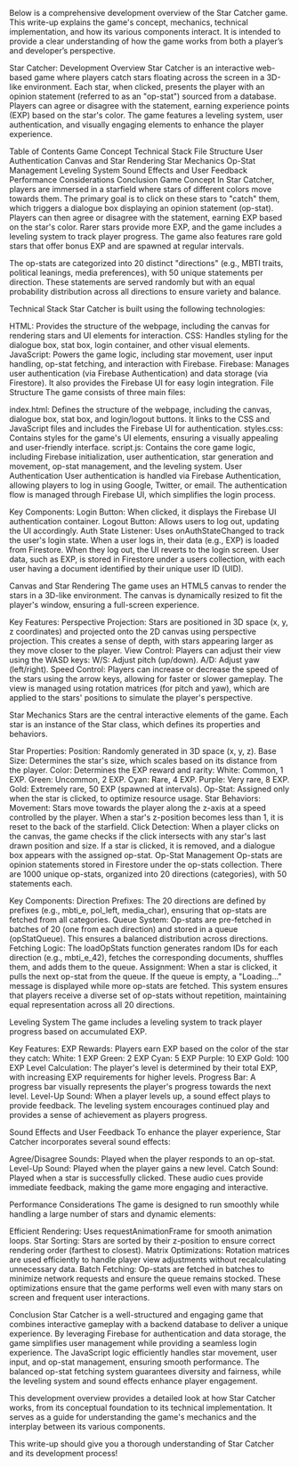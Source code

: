 Below is a comprehensive development overview of the Star Catcher game. This write-up explains the game's concept, mechanics, technical implementation, and how its various components interact. It is intended to provide a clear understanding of how the game works from both a player’s and developer’s perspective.

Star Catcher: Development Overview
Star Catcher is an interactive web-based game where players catch stars floating across the screen in a 3D-like environment. Each star, when clicked, presents the player with an opinion statement (referred to as an "op-stat") sourced from a database. Players can agree or disagree with the statement, earning experience points (EXP) based on the star's color. The game features a leveling system, user authentication, and visually engaging elements to enhance the player experience.

Table of Contents
Game Concept
Technical Stack
File Structure
User Authentication
Canvas and Star Rendering
Star Mechanics
Op-Stat Management
Leveling System
Sound Effects and User Feedback
Performance Considerations
Conclusion
Game Concept
In Star Catcher, players are immersed in a starfield where stars of different colors move towards them. The primary goal is to click on these stars to "catch" them, which triggers a dialogue box displaying an opinion statement (op-stat). Players can then agree or disagree with the statement, earning EXP based on the star's color. Rarer stars provide more EXP, and the game includes a leveling system to track player progress. The game also features rare gold stars that offer bonus EXP and are spawned at regular intervals.

The op-stats are categorized into 20 distinct "directions" (e.g., MBTI traits, political leanings, media preferences), with 50 unique statements per direction. These statements are served randomly but with an equal probability distribution across all directions to ensure variety and balance.

Technical Stack
Star Catcher is built using the following technologies:

HTML: Provides the structure of the webpage, including the canvas for rendering stars and UI elements for interaction.
CSS: Handles styling for the dialogue box, stat box, login container, and other visual elements.
JavaScript: Powers the game logic, including star movement, user input handling, op-stat fetching, and interaction with Firebase.
Firebase: Manages user authentication (via Firebase Authentication) and data storage (via Firestore). It also provides the Firebase UI for easy login integration.
File Structure
The game consists of three main files:

index.html: Defines the structure of the webpage, including the canvas, dialogue box, stat box, and login/logout buttons. It links to the CSS and JavaScript files and includes the Firebase UI for authentication.
styles.css: Contains styles for the game's UI elements, ensuring a visually appealing and user-friendly interface.
script.js: Contains the core game logic, including Firebase initialization, user authentication, star generation and movement, op-stat management, and the leveling system.
User Authentication
User authentication is handled via Firebase Authentication, allowing players to log in using Google, Twitter, or email. The authentication flow is managed through Firebase UI, which simplifies the login process.

Key Components:
Login Button: When clicked, it displays the Firebase UI authentication container.
Logout Button: Allows users to log out, updating the UI accordingly.
Auth State Listener: Uses onAuthStateChanged to track the user's login state. When a user logs in, their data (e.g., EXP) is loaded from Firestore. When they log out, the UI reverts to the login screen.
User data, such as EXP, is stored in Firestore under a users collection, with each user having a document identified by their unique user ID (UID).

Canvas and Star Rendering
The game uses an HTML5 canvas to render the stars in a 3D-like environment. The canvas is dynamically resized to fit the player's window, ensuring a full-screen experience.

Key Features:
Perspective Projection: Stars are positioned in 3D space (x, y, z coordinates) and projected onto the 2D canvas using perspective projection. This creates a sense of depth, with stars appearing larger as they move closer to the player.
View Control: Players can adjust their view using the WASD keys:
W/S: Adjust pitch (up/down).
A/D: Adjust yaw (left/right).
Speed Control: Players can increase or decrease the speed of the stars using the arrow keys, allowing for faster or slower gameplay.
The view is managed using rotation matrices (for pitch and yaw), which are applied to the stars' positions to simulate the player's perspective.

Star Mechanics
Stars are the central interactive elements of the game. Each star is an instance of the Star class, which defines its properties and behaviors.

Star Properties:
Position: Randomly generated in 3D space (x, y, z).
Base Size: Determines the star's size, which scales based on its distance from the player.
Color: Determines the EXP reward and rarity:
White: Common, 1 EXP.
Green: Uncommon, 2 EXP.
Cyan: Rare, 4 EXP.
Purple: Very rare, 8 EXP.
Gold: Extremely rare, 50 EXP (spawned at intervals).
Op-Stat: Assigned only when the star is clicked, to optimize resource usage.
Star Behaviors:
Movement: Stars move towards the player along the z-axis at a speed controlled by the player. When a star's z-position becomes less than 1, it is reset to the back of the starfield.
Click Detection: When a player clicks on the canvas, the game checks if the click intersects with any star's last drawn position and size. If a star is clicked, it is removed, and a dialogue box appears with the assigned op-stat.
Op-Stat Management
Op-stats are opinion statements stored in Firestore under the op-stats collection. There are 1000 unique op-stats, organized into 20 directions (categories), with 50 statements each.

Key Components:
Direction Prefixes: The 20 directions are defined by prefixes (e.g., mbti_e, pol_left, media_char), ensuring that op-stats are fetched from all categories.
Queue System: Op-stats are pre-fetched in batches of 20 (one from each direction) and stored in a queue (opStatQueue). This ensures a balanced distribution across directions.
Fetching Logic: The loadOpStats function generates random IDs for each direction (e.g., mbti_e_42), fetches the corresponding documents, shuffles them, and adds them to the queue.
Assignment: When a star is clicked, it pulls the next op-stat from the queue. If the queue is empty, a "Loading..." message is displayed while more op-stats are fetched.
This system ensures that players receive a diverse set of op-stats without repetition, maintaining equal representation across all 20 directions.

Leveling System
The game includes a leveling system to track player progress based on accumulated EXP.

Key Features:
EXP Rewards: Players earn EXP based on the color of the star they catch:
White: 1 EXP
Green: 2 EXP
Cyan: 5 EXP
Purple: 10 EXP
Gold: 100 EXP
Level Calculation: The player's level is determined by their total EXP, with increasing EXP requirements for higher levels. 
Progress Bar: A progress bar visually represents the player's progress towards the next level.
Level-Up Sound: When a player levels up, a sound effect plays to provide feedback.
The leveling system encourages continued play and provides a sense of achievement as players progress.

Sound Effects and User Feedback
To enhance the player experience, Star Catcher incorporates several sound effects:

Agree/Disagree Sounds: Played when the player responds to an op-stat.
Level-Up Sound: Played when the player gains a new level.
Catch Sound: Played when a star is successfully clicked.
These audio cues provide immediate feedback, making the game more engaging and interactive.

Performance Considerations
The game is designed to run smoothly while handling a large number of stars and dynamic elements:

Efficient Rendering: Uses requestAnimationFrame for smooth animation loops.
Star Sorting: Stars are sorted by their z-position to ensure correct rendering order (farthest to closest).
Matrix Optimizations: Rotation matrices are used efficiently to handle player view adjustments without recalculating unnecessary data.
Batch Fetching: Op-stats are fetched in batches to minimize network requests and ensure the queue remains stocked.
These optimizations ensure that the game performs well even with many stars on screen and frequent user interactions.

Conclusion
Star Catcher is a well-structured and engaging game that combines interactive gameplay with a backend database to deliver a unique experience. By leveraging Firebase for authentication and data storage, the game simplifies user management while providing a seamless login experience. The JavaScript logic efficiently handles star movement, user input, and op-stat management, ensuring smooth performance. The balanced op-stat fetching system guarantees diversity and fairness, while the leveling system and sound effects enhance player engagement.

This development overview provides a detailed look at how Star Catcher works, from its conceptual foundation to its technical implementation. It serves as a guide for understanding the game's mechanics and the interplay between its various components.

This write-up should give you a thorough understanding of Star Catcher and its development process!